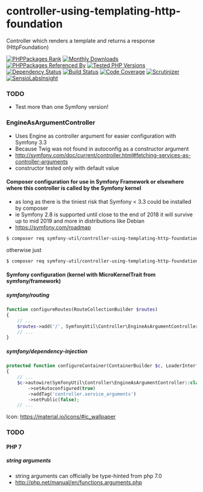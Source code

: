 # controller-using-templating-http-foundation
Controller which renders a template and returns a response (HttpFoundation)

[![PHPPackages Rank](https://phppackages.org/p/symfony-util/controller-using-templating-http-foundation/badge/rank.svg)](https://phppackages.org/p/symfony-util/controller-using-templating-http-foundation)
[![Monthly Downloads](https://poser.pugx.org/symfony-util/controller-using-templating-http-foundation/d/monthly)](https://packagist.org/packages/symfony-util/controller-using-templating-http-foundation)
[![PHPPackages Referenced By](https://phppackages.org/p/symfony-util/controller-using-templating-http-foundation/badge/referenced-by.svg)](https://phppackages.org/p/symfony-util/controller-using-templating-http-foundation)
[![Tested PHP Versions](https://php-eye.com/badge/symfony-util/controller-using-templating-http-foundation/tested.svg)](https://php-eye.com/package/symfony-util/controller-using-templating-http-foundation)
[![Dependency Status](https://www.versioneye.com/php/symfony-util:controller-using-templating-http-foundation/badge)](https://www.versioneye.com/php/symfony-util:controller-using-templating-http-foundation)
[![Build Status](https://travis-ci.org/symfony-util/controller-using-templating-http-foundation.svg?branch=master)](https://travis-ci.org/symfony-util/controller-using-templating-http-foundation)
[![Code Coverage](https://img.shields.io/codecov/c/github/symfony-util/controller-using-templating-http-foundation/master.svg)](https://codecov.io/gh/symfony-util/controller-using-templating-http-foundation)
[![Scrutinizer](https://scrutinizer-ci.com/g/symfony-util/controller-using-templating-http-foundation/badges/quality-score.png?b=master)](https://scrutinizer-ci.com/g/symfony-util/controller-using-templating-http-foundation/?branch=master)
[![SensioLabsInsight](https://insight.sensiolabs.com/projects/bd7effd4-bf8c-41de-8568-02292fcdd262/mini.png)](https://insight.sensiolabs.com/projects/bd7effd4-bf8c-41de-8568-02292fcdd262)
<!---
[![SensioLabsInsight](https://img.shields.io/sensiolabs/i/bd7effd4-bf8c-41de-8568-02292fcdd262.svg)](https://insight.sensiolabs.com/projects/bd7effd4-bf8c-41de-8568-02292fcdd262)
-->

### TODO
* Test more than one Symfony version!

### EngineAsArgumentController
* Uses Engine as controller argument for easier configuration with Symfony 3.3
* Because Twig was not found in autoconfig as a constructor argument
* http://symfony.com/doc/current/controller.html#fetching-services-as-controller-arguments
* constructor tested only with default value

#### Composer configuration for use in Symfony Framework or elsewhere where this controller is called by the Symfony kernel
* as long as there is the tiniest risk that Symfony < 3.3 could be installed by composer
* ie Symfony 2.8 is supported until close to the end of 2018 it will survive up to mid 2019 and more in distributions like Debian
* https://symfony.com/roadmap
```sh
$ composer req symfony-util/controller-using-templating-http-foundation-http-kernel
```
otherwise just
```sh
$ composer req symfony-util/controller-using-templating-http-foundation
```

#### Symfony configuration (kernel with MicroKernelTrait from symfony/framework)
##### symfony/routing
```php
function configureRoutes(RouteCollectionBuilder $routes)
{
    // ...
    $routes->add('/', SymfonyUtil\Controller\EngineAsArgumentController::class, 'index');
    // ...
}
```
##### symfony/dependency-injection
```php
protected function configureContainer(ContainerBuilder $c, LoaderInterface $loader)
{
    // ...
    $c->autowire(SymfonyUtil\Controller\EngineAsArgumentController::class)
        ->setAutoconfigured(true)
        ->addTag('controller.service_arguments')
        ->setPublic(false);
    // ...
```

Icon: https://material.io/icons/#ic_wallpaper

### TODO
#### PHP 7
##### _string_ arguments
* string arguments can officially be type-hinted from php 7.0
* http://php.net/manual/en/functions.arguments.php
